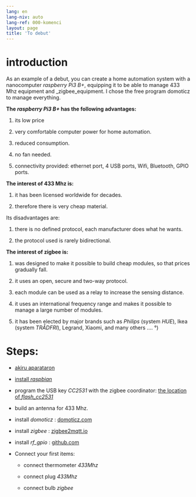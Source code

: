 ```yaml
---
lang: en
lang-niv: auto
lang-ref: 000-komenci
layout: page
title: 'To debut'
---
```


# introduction
As an example of a debut, you can create a home automation system with a nanocomputer _raspberry Pi3 B+_, equipping it to be able to manage 433 Mhz equipment and _zigbee_equipment. I chose the free program domoticz to manage everything.

**The _raspberry Pi3 B+_ has the following advantages:**

 1. its low price


 2. very comfortable computer power for home automation.


 3. reduced consumption.


 4. no fan needed.


 5. connectivity provided: ethernet port, 4 USB ports, Wifi, Bluetooth, GPIO ports.




**The interest of 433 Mhz is:**

 1. it has been licensed worldwide for decades.


 2. therefore there is very cheap material.



 
Its disadvantages are:

 1. there is no defined protocol, each manufacturer does what he wants.


 2. the protocol used is rarely bidirectional.




**The interest of zigbee is:**

 1. was designed to make it possible to build cheap modules, so that prices gradually fall.


 1. it uses an open, secure and two-way protocol.


 1. each module can be used as a relay to increase the sensing distance.


 1. it uses an international frequency range and makes it possible to manage a large number of modules.


 1. it has been elected by major brands such as _Philips_ (system _HUE_), Ikea (system _TRÅDFRI_), Legrand, Xiaomi, and many others .... °)




# Steps:

* [akiru aparataron](_posts/2020-08-31-aparataro.md)


* [install _raspbian_](_posts/2020-12-22-instali_raspbian.md)


* program the USB key _CC2531_  with the zigbee coordinator: [ the location of _flash_cc2531_](https://jmichault.github.io/flash_cc2531-dok/)


* build an antenna for 433 Mhz.


* install _domoticz_ : [domoticz.com](https://www.domoticz.com/wiki/Raspberry_Pi)
  


* install _zigbee_ : [zigbee2mqtt.io](https://www.zigbee2mqtt.io/getting_started/running_zigbee2mqtt.html)


* install _rf_gpio_ : [github.com](https://github.com/jmichault/rf_gpio/blob/master/LeguMin.md)
  


* Connect your first items:  


  * connect thermometer _433Mhz_


  * connect plug _433Mhz_


  * connect bulb _zigbee_



